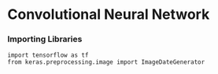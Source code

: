 # Convolutional Neural Network
### Importing Libraries
```
import tensorflow as tf
from keras.preprocessing.image import ImageDateGenerator
```
